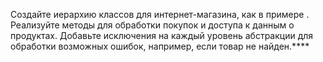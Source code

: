 Создайте иерархию классов для интернет-магазина, как в примере .
Реализуйте методы для обработки покупок и доступа к данным о продуктах.
Добавьте исключения на каждый уровень абстракции для обработки возможных ошибок, например, если товар не найден.****
